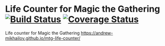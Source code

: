 # Life Counter for Magic the Gathering [![Build Status](https://travis-ci.org/andrew-mikhailov/mtg-life-counter.svg?branch=master)](https://travis-ci.org/andrew-mikhailov/mtg-life-counter) [![Coverage Status](https://coveralls.io/repos/github/andrew-mikhailov/mtg-life-counter/badge.svg?branch=master)](https://coveralls.io/github/andrew-mikhailov/mtg-life-counter?branch=master)

Life counter for Magic the Gathering https://andrew-mikhailov.github.io/mtg-life-counter/
